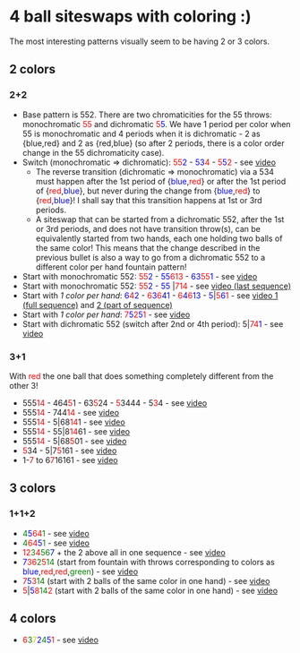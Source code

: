 # 4 ball siteswaps with coloring :)

The most interesting patterns visually seem to be having 2 or 3 colors.

## 2 colors

### 2+2

- Base pattern is 552. There are two chromaticities for the 55 throws: monochromatic <span style="color:red">55</span> and dichromatic <span style="color:red">5</span><span style="color:blue">5</span>. We have 1 period per color when 55 is monochromatic and 4 periods when it is dichromatic - 2 as {blue,red} and 2 as {red,blue} (so after 2 periods, there is a color order change in the 55 dichromaticity case).
- Switch (monochromatic => dichromatic): <span style="color:red">55</span><span style="color:blue">2</span> - <span style="color:blue">53</span><span style="color:red">4</span> - <span style="color:red">5</span><span style="color:blue">5</span><span style="color:red">2</span> - see [video](https://www.instagram.com/p/CMiPdrdHxqX/)
  - The reverse transition (dichromatic => monochromatic) via a 534 must happen after the 1st period of {<span style="color:blue">blue</span>,<span style="color:red">red</span>} or after the 1st period of {<span style="color:red">red</span>,<span style="color:blue">blue</span>}, but never during the change from {<span style="color:blue">blue</span>,<span style="color:red">red</span>} to {<span style="color:red">red</span>,<span style="color:blue">blue</span>}! I shall say that this transition happens at 1st or 3rd periods.
  - A siteswap that can be started from a dichromatic 552, after the 1st or 3rd periods, and does not have transition throw(s), can be equivalently started from two hands, each one holding two balls of the same color! This means that the change described in the previous bullet is also a way to go from a dichromatic 552 to a different color per hand fountain pattern!
- Start with monochromatic 552: <span style="color:red">55</span><span style="color:blue">2</span> - <span style="color:blue">55</span><span style="color:red">613</span> - <span style="color:blue">63</span><span style="color:red">55</span><span style="color:blue">1</span> - see [video](https://www.instagram.com/p/CMfu9bJH5Rw/)
- Start with monochromatic 552: <span style="color:red">55</span><span style="color:blue">2</span> - <span style="color:blue">55</span> |<span style="color:red">714</span> - see [video (last sequence)](https://www.instagram.com/p/CMoxzEtgGrf/)
- Start with *1 color per hand*: <span style="color:blue">6</span><span style="color:red">4</span><span style="color:blue">2</span> - <span style="color:red">6</span><span style="color:blue">3</span><span style="color:red">6</span><span style="color:blue">41</span> - <span style="color:red">6</span><span style="color:blue">4</span><span style="color:red">6</span><span style="color:blue">13</span> - <span style="color:blue">5</span>|<span style="color:red">5</span><span style="color:blue">6</span><span style="color:red">1</span> - see [video 1 (full sequence)](https://www.instagram.com/p/CMkprhOncMA/) and [2 (part of sequence)](https://www.instagram.com/p/CMdAizKA-ws/)
- Start with *1 color per hand*: <span style="color:red">7</span><span style="color:blue">5</span><span style="color:red">2</span><span style="color:blue">5</span><span style="color:red">1</span> - see [video](https://www.instagram.com/p/CLJ5nRXgbnf/)
- Start with dichromatic 552 (switch after 2nd or 4th period): 5|<span style="color:red">74</span><span style="color:blue">1</span> - see [video](https://www.instagram.com/p/CMoxzEtgGrf/)

### 3+1

With <span style="color:red">red</span> the one ball that does something completely different from the other 3!

- 555<span style="color:red">14</span> - 464<span style="color:red">5</span>1 - 63<span style="color:red">5</span>24 - <span style="color:red">5</span>3444 - 5<span style="color:red">3</span>4 - see [video](https://www.instagram.com/p/CIrfEPyAulN/)
- 555<span style="color:red">14</span> - 744<span style="color:red">14</span> - see [video](https://www.instagram.com/p/COD5XcyABKS/)
- 555<span style="color:red">14</span> - 5|68<span style="color:red">14</span>1 - see [video](https://www.instagram.com/p/CQLVL3wgPBr/)
- 555<span style="color:red">14</span> - 55|8<span style="color:red">14</span>61 - see [video](https://www.instagram.com/p/CQOMteAn32N/)
- 555<span style="color:red">14</span> - 5|68<span style="color:red">5</span>01 - see [video](https://www.instagram.com/p/CQqdt_Fntxx/)
- <span style="color:red">5</span>34 - 5|7<span style="color:red">5</span>161 - see [video](https://www.instagram.com/p/CP29iqZglHK/)
- 1-<span style="color:red">7</span> to 6<span style="color:red">7</span>16161 - see [video](https://www.instagram.com/p/CP8J6XKg3-e/)

## 3 colors

### 1+1+2

- <span style="color:green">4</span><span style="color:blue">5</span><span style="color:red">64</span><span style="color:green">1</span> - see [video](https://www.instagram.com/p/CIHBr8Fg9b3/)
- <span style="color:green">4</span><span style="color:red">64</span><span style="color:blue">5</span><span style="color:green">1</span> - see [video](https://www.instagram.com/p/CJzkuglgpZG/)
- <span style="color:red">12</span><span style="color:green">3</span><span style="color:red">4</span><span style="color:green">56</span><span style="color:blue">7</span> + the 2 above all in one sequence - see [video](https://www.instagram.com/p/CPsmUv_APlG/)
- <span style="color:blue">7</span><span style="color:red">36</span><span style="color:green">2</span><span style="color:red">5</span><span style="color:green">14</span> (start from fountain with throws corresponding to colors as <span style="color:blue">blue</span>,<span style="color:red">red</span>,<span style="color:red">red</span>,<span style="color:green">green</span>) - see [video](https://www.instagram.com/p/CRWTRx8H39D/)
- <span style="color:red">7</span><span style="color:blue">5</span><span style="color:red">3</span><span style="color:green">14</span> (start with 2 balls of the same color in one hand) - see [video](https://www.instagram.com/p/COv3pX7gYVt/)
- <span style="color:red">5</span>|<span style="color:blue">5</span><span style="color:red">8</span><span style="color:green">14</span><span style="color:red">2</span> (start with 2 balls of the same color in one hand) - see [video](https://www.instagram.com/p/COyGytNn7KT/)

## 4 colors

- <span style="color:red">6</span><span style="color:green">3</span><span style="color:#CCCC00">7</span><span style="color:blue">2</span><span style="color:green">4</span><span style="color:blue">5</span><span style="color:red">1</span> - see [video](https://www.instagram.com/p/CQs7tqAH2ig/)


